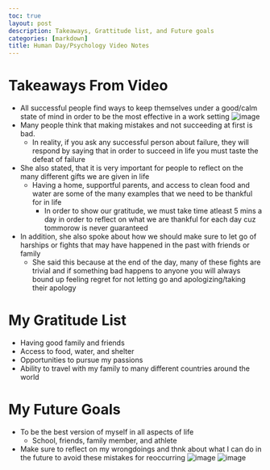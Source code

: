 ```yaml
---
toc: true
layout: post
description: Takeaways, Grattitude list, and Future goals
categories: [markdown]
title: Human Day/Psychology Video Notes
---
```


# Takeaways From Video
- All successful people find ways to keep themselves under a good/calm state of mind in order to be the most effective in a work setting
![image](https://user-images.githubusercontent.com/89223545/189971960-1b3f2ff6-f005-4294-8a1c-8b63fa6f2a0c.png)
- Many people think that making mistakes and not succeeding at first is bad. 
  - In reality, if you ask any successful person about failure, they will respond by saying that in order to succeed in life you must taste the defeat of failure
- She also stated, that it is very important for people to reflect on the many different gifts we are given in life
  - Having a home, supportful parents, and access to clean food and water are some of the many examples that we need to be thankful for in life
    -  In order to show our gratitude, we must take time atleast 5 mins a day in order to reflect on what we are thankful for each day cuz tommorow is never guaranteed
- In addition, she also spoke about how we should make sure to let go of harships or fights that may have happened in the past with friends or family
  - She said this because at the end of the day, many of these fights are trivial and if something bad happens to anyone you will always bound up feeling regret for not letting go and apologizing/taking their apology
# My Gratitude List
- Having good family and friends
- Access to food, water, and shelter
- Opportunities to pursue my passions
- Ability to travel with my family to many different countries around the world
# My Future Goals
- To be the best version of myself in all aspects of life
  - School, friends, family member, and athlete
- Make sure to reflect on my wrongdoings and thnk about what I can do in the future to avoid these mistakes for reoccurring
![image](https://user-images.githubusercontent.com/89223545/189971461-dd1ced39-dc78-4b16-9069-2c5b70bd61aa.png)
![image](https://user-images.githubusercontent.com/89223545/189971750-fff19c18-4cc4-4448-a889-526197653b5f.png)



